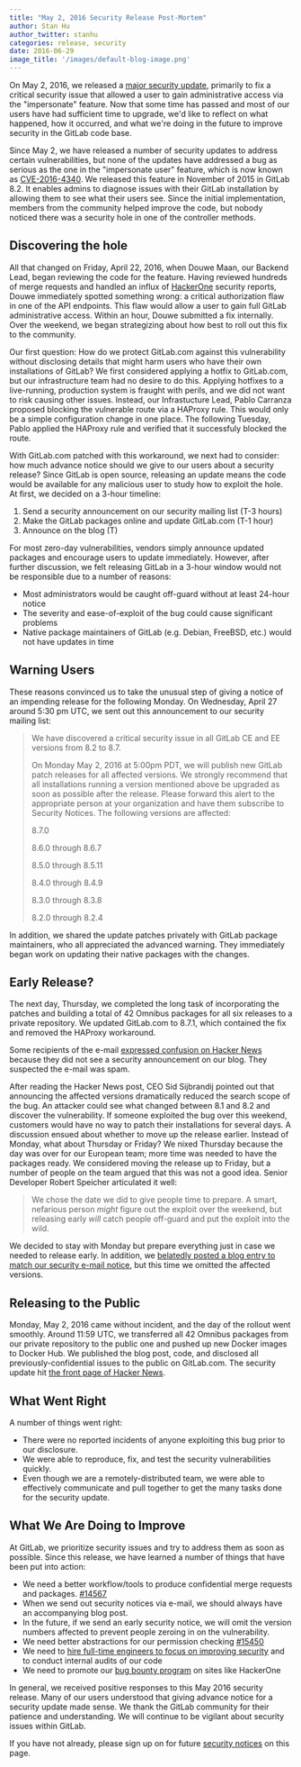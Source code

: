 ```yaml
---
title: "May 2, 2016 Security Release Post-Mortem"
author: Stan Hu
author_twitter: stanhu
categories: release, security
date: 2016-06-29
image_title: '/images/default-blog-image.png'
---
```


On May 2, 2016, we released a [major security
update](https://about.gitlab.com/2016/05/02/cve-2016-4340-patches/), primarily
to fix a critical security issue that allowed a user to gain administrative
access via the "impersonate" feature. Now that some time has passed and most
of our users have had sufficient time to upgrade, we'd like to reflect on what
happened, how it occurred, and what we're doing in the future to improve
security in the GitLab code base.

<!-- more -->

Since May 2, we have released a number of security updates to address certain
vulnerabilities, but none of the updates have addressed a bug as serious as
the one in the "impersonate user" feature, which is now known as
[CVE-2016-4340](https://cve.mitre.org/cgi-bin/cvename.cgi?name=CVE-2016-4340).
We released this feature in November of 2015 in GitLab 8.2. It enables admins
to diagnose issues with their GitLab installation by allowing them to see what
their users see. Since the initial implementation, members from the community
helped improve the code, but nobody noticed there was a security hole in one
of the controller methods.

## Discovering the hole

All that changed on Friday, April 22, 2016, when Douwe Maan, our Backend Lead,
began reviewing the code for the feature. Having reviewed hundreds of merge
requests and handled an influx of [HackerOne](https://hackerone.com) security
reports, Douwe immediately spotted something wrong: a critical authorization
flaw in one of the API endpoints. This flaw would allow a user to gain full
GitLab administrative access. Within an hour, Douwe submitted a fix
internally. Over the weekend, we began strategizing about how best to roll out
this fix to the community.

Our first question: How do we protect GitLab.com against this vulnerability
without disclosing details that might harm users who have their own
installations of GitLab? We first considered applying a hotfix to GitLab.com,
but our infrastructure team had no desire to do this. Applying hotfixes to a
live-running, production system is fraught with perils, and we did not want to
risk causing other issues. Instead, our Infrastucture Lead, Pablo Carranza
proposed blocking the vulnerable route via a HAProxy rule. This would only be
a simple configuration change in one place. The following Tuesday, Pablo
applied the HAProxy rule and verified that it successfuly blocked the route.

With GitLab.com patched with this workaround, we next had to consider: how
much advance notice should we give to our users about a security release?
Since GitLab is open source, releasing an update means the code would be
available for any malicious user to study how to exploit the hole. At first,
we decided on a 3-hour timeline:

1. Send a security announcement on our security mailing list (T-3 hours)
2. Make the GitLab packages online and update GitLab.com (T-1 hour)
3. Announce on the blog (T)

For most zero-day vulnerabilities, vendors simply announce updated packages and
encourage users to update immediately. However, after further discussion, we
felt releasing GitLab in a 3-hour window would not be responsible due to a
number of reasons:

* Most administrators would be caught off-guard without at least 24-hour notice
* The severity and ease-of-exploit of the bug could cause significant problems
* Native package maintainers of GitLab (e.g. Debian, FreeBSD, etc.) would not
have updates in time

## Warning Users

These reasons convinced us to take the unusual step of giving a notice of an
impending release for the following Monday. On Wednesday, April 27 around
5:30 pm UTC, we sent out this announcement to our security mailing list:

> We have discovered a critical security issue in all GitLab CE and EE versions from 8.2 to 8.7.
>
> On Monday May 2, 2016 at 5:00pm PDT, we will publish new GitLab patch releases
> for all affected versions. We strongly recommend that all installations
> running a version mentioned above be upgraded as soon as possible after the
> release. Please forward this alert to the appropriate person at your
> organization and have them subscribe to Security Notices. The following
> versions are affected:
>
> 8.7.0
>
> 8.6.0 through 8.6.7
>
> 8.5.0 through 8.5.11
>
> 8.4.0 through 8.4.9
>
> 8.3.0 through 8.3.8
>
> 8.2.0 through 8.2.4

In addition, we shared the update patches privately with GitLab package
maintainers, who all appreciated the advanced warning. They immediately began
work on updating their native packages with the changes.

## Early Release?

The next day, Thursday, we completed the long task of incorporating the
patches and building a total of 42 Omnibus packages for all six releases to a
private repository. We updated GitLab.com to 8.7.1, which contained the fix
and removed the HAProxy workaround.

Some recipients of the e-mail [expressed confusion on Hacker
News](https://news.ycombinator.com/item?id=11582634) because they did not see
a security announcement on our blog. They suspected the e-mail was spam.

After reading the Hacker News post, CEO Sid Sijbrandij pointed out that
announcing the affected versions dramatically reduced the search scope of the
bug. An attacker could see what changed between 8.1 and 8.2 and discover the
vulnerability. If someone exploited the bug over this weekend, customers would
have no way to patch their installations for several days. A discussion ensued
about whether to move up the release earlier. Instead of Monday, what about
Thursday or Friday? We nixed Thursday because the day was over for our
European team; more time was needed to have the packages ready. We considered
moving the release up to Friday, but a number of people on the team argued that
this was not a good idea. Senior Developer Robert Speicher articulated it well:

> We chose the date we did to give people time to prepare. A smart, nefarious
> person *might* figure out the exploit over the weekend, but releasing early
> *will* catch people off-guard and put the exploit into the wild.

We decided to stay with Monday but prepare everything just in case we needed
to release early. In addition, we [belatedly posted a blog entry to match our
security e-mail notice](https://about.gitlab.com/2016/04/28/gitlab-major-security-update-for-cve-2016-4340/),
but this time we omitted the affected versions.

## Releasing to the Public

Monday, May 2, 2016 came without incident, and the day of the rollout went
smoothly. Around 11:59 UTC, we transferred all 42 Omnibus packages from our
private repository to the public one and pushed up new Docker images to Docker
Hub. We published the blog post, code, and disclosed all
previously-confidential issues to the public on GitLab.com. The security
update hit [the front page of Hacker
News](https://news.ycombinator.com/item?id=11617299).

## What Went Right

A number of things went right:

* There were no reported incidents of anyone exploiting this bug prior to our disclosure.
* We were able to reproduce, fix, and test the security vulnerabilities quickly.
* Even though we are a remotely-distributed team, we were able to effectively communicate and
pull together to get the many tasks done for the security update.

## What We Are Doing to Improve

At GitLab, we prioritize security issues and try to address them as soon as
possible. Since this release, we have learned a number of things that have
been put into action:

* We need a better workflow/tools to produce confidential merge requests and packages. [#14567]
* When we send out security notices via e-mail, we should always have an accompanying blog post.
* In the future, if we send an early security notice, we will omit the version
numbers affected to prevent people zeroing in on the vulnerability.
* We need better abstractions for our permission checking [#15450]
* We need to [hire full-time engineers to focus on improving security] and to conduct internal audits of our code
* We need to promote our [bug bounty program] on sites like HackerOne

[#14567]: https://gitlab.com/gitlab-org/gitlab-ce/issues/14567
[#15450]: https://gitlab.com/gitlab-org/gitlab-ce/issues/15450
[bug bounty program]: https://hackerone.com/gitlab
[hire full-time engineers to focus on improving security]: https://about.gitlab.com/jobs/security-engineer/

In general, we received positive responses to this May 2016 security
release. Many of our users understood that giving advance notice for a
security update made sense. We thank the GitLab community for their patience
and understanding. We will continue to be vigilant about security issues
within GitLab.

If you have not already, please sign up on for future [security
notices](https://about.gitlab.com/contact/) on this page.
